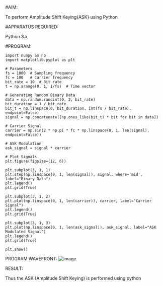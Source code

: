 #AIM:

To perform Amplitude Shift Keying{ASK} using Python

#APPARATUS REQUIRED:

Python 3.x

#PROGRAM:
```
import numpy as np
import matplotlib.pyplot as plt

# Parameters
fs = 1000  # Sampling frequency
fc = 100   # Carrier frequency
bit_rate = 10  # Bit rate
t = np.arange(0, 1, 1/fs)  # Time vector

# Generating Random Binary Data
data = np.random.randint(0, 2, bit_rate)
bit_duration = 1 / bit_rate
bit_t = np.linspace(0, bit_duration, int(fs / bit_rate), endpoint=False)
signal = np.concatenate([np.ones_like(bit_t) * bit for bit in data])

# Carrier Signal
carrier = np.sin(2 * np.pi * fc * np.linspace(0, 1, len(signal), endpoint=False))

# ASK Modulation
ask_signal = signal * carrier

# Plot Signals
plt.figure(figsize=(12, 6))

plt.subplot(3, 1, 1)
plt.step(np.linspace(0, 1, len(signal)), signal, where='mid', label="Binary Data")
plt.legend()
plt.grid(True)

plt.subplot(3, 1, 2)
plt.plot(np.linspace(0, 1, len(carrier)), carrier, label="Carrier Signal")
plt.legend()
plt.grid(True)

plt.subplot(3, 1, 3)
plt.plot(np.linspace(0, 1, len(ask_signal)), ask_signal, label="ASK Modulated Signal")
plt.legend()
plt.grid(True)

plt.show()
```

PROGRAM WAVEFRONT:
![image](https://github.com/user-attachments/assets/3e0ec259-e360-4c66-b4b8-4932007f42db)


RESULT:

Thus the ASK (Amplitude Shift Keying) is performed using python

